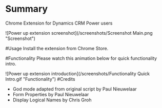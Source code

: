 # Summary
Chrome Extension for Dynamics CRM Power users

![Power up extension screenshot](/screenshots/Screenshot Main.png "Screenshot")

#Usage
Install the extension from Chrome Store.

#Functionality
Please watch this animation below for quick functionality intro.

![Power up extension introduction](/screenshots/Functionality Quick Intro.gif "Functionality")
#Credits
* God mode adapted from original script by Paul Nieuwelaar
* Form Properties by Paul Nieuwelaar
* Display Logical Names by Chris Groh